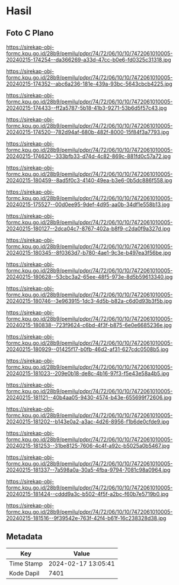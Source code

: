 # Hasil

## Foto C Plano

https://sirekap-obj-formc.kpu.go.id/28b9/pemilu/pdpr/74/72/06/10/10/7472061010005-20240215-174254--da366269-a33d-47cc-b0e6-fd0325c31318.jpg

https://sirekap-obj-formc.kpu.go.id/28b9/pemilu/pdpr/74/72/06/10/10/7472061010005-20240215-174352--abc6a236-181e-439a-93bc-5643cbcb4225.jpg

https://sirekap-obj-formc.kpu.go.id/28b9/pemilu/pdpr/74/72/06/10/10/7472061010005-20240215-174433--ff2a5787-5b18-41b3-9271-53b6d5f57c43.jpg

https://sirekap-obj-formc.kpu.go.id/28b9/pemilu/pdpr/74/72/06/10/10/7472061010005-20240215-174520--782d94af-680b-482f-8000-15f84f3a7793.jpg

https://sirekap-obj-formc.kpu.go.id/28b9/pemilu/pdpr/74/72/06/10/10/7472061010005-20240215-174620--333bfb33-d74d-4c82-869c-881fd0c57a72.jpg

https://sirekap-obj-formc.kpu.go.id/28b9/pemilu/pdpr/74/72/06/10/10/7472061010005-20240215-180459--8ad5f0c3-4140-49ea-b3e6-0b5dc886f558.jpg

https://sirekap-obj-formc.kpu.go.id/28b9/pemilu/pdpr/74/72/06/10/10/7472061010005-20240215-175527--00d0ee95-9def-4d95-aa0b-34df1e558b13.jpg

https://sirekap-obj-formc.kpu.go.id/28b9/pemilu/pdpr/74/72/06/10/10/7472061010005-20240215-180127--2dca04c7-8767-402a-b8f9-c2da0f9a327d.jpg

https://sirekap-obj-formc.kpu.go.id/28b9/pemilu/pdpr/74/72/06/10/10/7472061010005-20240215-180345--8f0363d7-b780-4ae1-9c3e-b497ea3f56be.jpg

https://sirekap-obj-formc.kpu.go.id/28b9/pemilu/pdpr/74/72/06/10/10/7472061010005-20240215-180628--53cbc3a2-65ee-48f5-973e-8d5b59613340.jpg

https://sirekap-obj-formc.kpu.go.id/28b9/pemilu/pdpr/74/72/06/10/10/7472061010005-20240215-180746--3e963915-1dc3-4d5b-b82a-c6d0d93b3f5b.jpg

https://sirekap-obj-formc.kpu.go.id/28b9/pemilu/pdpr/74/72/06/10/10/7472061010005-20240215-180838--723f9624-c6bd-4f3f-b875-6e0e6685236e.jpg

https://sirekap-obj-formc.kpu.go.id/28b9/pemilu/pdpr/74/72/06/10/10/7472061010005-20240215-180929--01425f17-b0fb-46d2-af31-627cdc0508b5.jpg

https://sirekap-obj-formc.kpu.go.id/28b9/pemilu/pdpr/74/72/06/10/10/7472061010005-20240215-181023--209e0b18-de8c-4b16-97f3-f5e43e58a4b5.jpg

https://sirekap-obj-formc.kpu.go.id/28b9/pemilu/pdpr/74/72/06/10/10/7472061010005-20240215-181121--40b4aa05-9430-4574-b43e-655699f72606.jpg

https://sirekap-obj-formc.kpu.go.id/28b9/pemilu/pdpr/74/72/06/10/10/7472061010005-20240215-181202--b143e0a2-a3ac-4d26-8956-f1b6de0cfde9.jpg

https://sirekap-obj-formc.kpu.go.id/28b9/pemilu/pdpr/74/72/06/10/10/7472061010005-20240215-181253--31be8125-7606-4c4f-a92c-b5025a0b5467.jpg

https://sirekap-obj-formc.kpu.go.id/28b9/pemilu/pdpr/74/72/06/10/10/7472061010005-20240215-181337--7a598a0a-30a5-4fba-9794-7081c98a0964.jpg

https://sirekap-obj-formc.kpu.go.id/28b9/pemilu/pdpr/74/72/06/10/10/7472061010005-20240215-181424--cddd9a3c-b502-4f5f-a2bc-f60b7e5719b0.jpg

https://sirekap-obj-formc.kpu.go.id/28b9/pemilu/pdpr/74/72/06/10/10/7472061010005-20240215-181516--9f39542e-763f-42f4-b61f-16c238328d38.jpg


## Metadata

| Key        | Value               |
| ---------- | ------------------- |
| Time Stamp | 2024-02-17 13:05:41 |
| Kode Dapil | 7401                |



